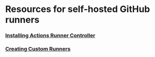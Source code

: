 # Resources for self-hosted GitHub runners

### [Installing Actions Runner Controller](https://github.com/wschultz-boxboat/github-runners/blob/main/docs/actions-runner-controller-installation.md)

### [Creating Custom Runners](https://github.com/wschultz-boxboat/github-runners/blob/main/docs/creating-a-custom-runner.md)
